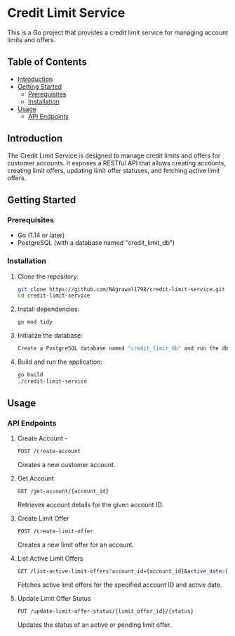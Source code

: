 # Credit Limit Service

This is a Go project that provides a credit limit service for managing account limits and offers.

## Table of Contents

- [Introduction](#introduction)
- [Getting Started](#getting-started)
  - [Prerequisites](#prerequisites)
  - [Installation](#installation)
- [Usage](#usage)
  - [API Endpoints](#api-endpoints)

## Introduction

The Credit Limit Service is designed to manage credit limits and offers for customer accounts. It exposes a RESTful API that allows creating accounts, creating limit offers, updating limit offer statuses, and fetching active limit offers.

## Getting Started

### Prerequisites

- Go (1.14 or later)
- PostgreSQL (with a database named "credit_limit_db")

### Installation

1. Clone the repository:

   ```bash
   git clone https://github.com/NAgrawal1798/credit-limit-service.git
   cd credit-limit-service
   ```

2. Install dependencies:

   ```bash
   go mod tidy
   ```

3. Initialize the database:

   ```bash
   Create a PostgreSQL database named "credit_limit_db" and run the db/db.go script to initialize the required tables.
   ```

4. Build and run the application:

   ```bash
   go build
   ./credit-limit-service
   ```

## Usage

### API Endpoints

1. Create Account -

   ```bash
   POST /create-account
   ```

   Creates a new customer account.

2. Get Account

   ```bash
   GET /get-account/{account_id}
   ```

   Retrieves account details for the given account ID.

3. Create Limit Offer

   ```bash
   POST /create-limit-offer
   ```

   Creates a new limit offer for an account.

4. List Active Limit Offers

   ```bash
   GET /list-active-limit-offers?account_id={account_id}&active_date={active_date}
   ```

   Fetches active limit offers for the specified account ID and active date.

5. Update Limit Offer Status

   ```bash
   PUT /update-limit-offer-status/{limit_offer_id}/{status}
   ```

   Updates the status of an active or pending limit offer.
